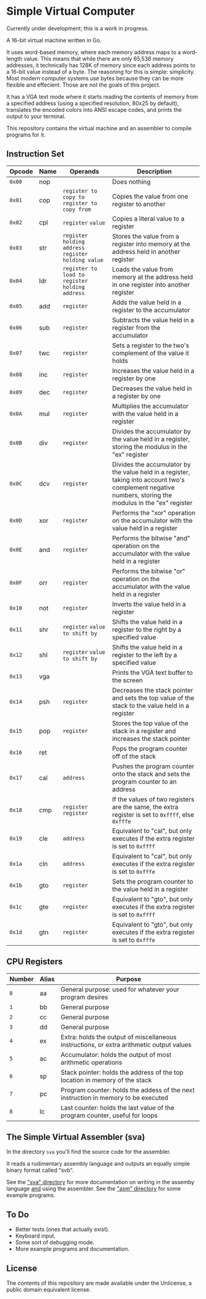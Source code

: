 # Simple Virtual Computer

Currently under development; this is a work in progress.

A 16-bit virtual machine written in Go.

It uses word-based memory, where each memory address maps to a word-length value.
This means that while there are only 65,536 memory addresses,
it technically has 128K of memory since each address points to a 16-bit value instead of a byte.
The reasoning for this is simple: simplicity. Most modern computer systems use bytes because they can be more flexible and effecient.
Those are not the goals of this project.

It has a VGA text mode where it starts reading the contents of memory from a specified address
(using a specified resolution, 80x25 by default),
translates the encoded colors into ANSI escape codes,
and prints the output to your terminal.

This repository contains the virtual machine and an assembler to compile programs for it.

## Instruction Set

| Opcode | Name | Operands                                            | Description                                                                                                                                              |
| ------ | ---- | --------                                            | -----------                                                                                                                                              |
| `0x00` | nop  |                                                     | Does nothing                                                                                                                                             |
| `0x01` | cop  | `register to copy to` `register to copy from`       | Copies the value from one register to another                                                                                                            |
| `0x02` | cpl  | `register` `value`                                  | Copies a literal value to a register                                                                                                                     |
| `0x03` | str  | `register holding address` `register holding value` | Stores the value from a register into memory at the address held in another register                                                                     |
| `0x04` | ldr  | `register to load to` `register holding address`    | Loads the value from memory at the address held in one register into another register                                                                    |
| `0x05` | add  | `register`                                          | Adds the value held in a register to the accumulator                                                                                                     |
| `0x06` | sub  | `register`                                          | Subtracts the value held in a register from the accumulator                                                                                              |
| `0x07` | twc  | `register`                                          | Sets a register to the two's complement of the value it holds                                                                                            |
| `0x08` | inc  | `register`                                          | Increases the value held in a register by one                                                                                                            |
| `0x09` | dec  | `register`                                          | Decreases the value held in a register by one                                                                                                            |
| `0x0A` | mul  | `register`                                          | Multiplies the accumulator with the value held in a register                                                                                             |
| `0x0B` | div  | `register`                                          | Divides the accumulator by the value held in a register, storing the modulus in the "ex" register                                                        |
| `0x0C` | dcv  | `register`                                          | Divides the accumulator by the value held in a register, taking into account two's complement negative numbers, storing the modulus in the "ex" register |
| `0x0D` | xor  | `register`                                          | Performs the "xor" operation on the accumulator with the value held in a register                                                                        |
| `0x0E` | and  | `register`                                          | Performs the bitwise "and" operation on the accumulator with the value held in a register                                                                |
| `0x0F` | orr  | `register`                                          | Performs the bitwise "or" operation on the accumulator with the value held in a register                                                                 |
| `0x10` | not  | `register`                                          | Inverts the value held in a register                                                                                                                     |
| `0x11` | shr  | `register` `value to shift by`                      | Shifts the value held in a register to the right by a specified value                                                                                    |
| `0x12` | shl  | `register` `value to shift by`                      | Shifts the value held in a register to the left by a specified value                                                                                     |
| `0x13` | vga  |                                                     | Prints the VGA text buffer to the screen                                                                                                                 |
| `0x14` | psh  | `register`                                          | Decreases the stack pointer and sets the top value of the stack to the value held in a register                                                          |
| `0x15` | pop  | `register`                                          | Stores the top value of the stack in a register and increases the stack pointer                                                                          |
| `0x16` | ret  |                                                     | Pops the program counter off of the stack                                                                                                                |
| `0x17` | cal  | `address`                                           | Pushes the program counter onto the stack and sets the program counter to an address                                                                     |
| `0x18` | cmp  | `register` `register`                               | If the values of two registers are the same, the extra register is set to `0xffff`, else `0xfffe`                                                        |
| `0x19` | cle  | `address`                                           | Equivalent to "cal", but only executes if the extra register is set to `0xffff`                                                                          |
| `0x1a` | cln  | `address`                                           | Equivalent to "cal", but only executes if the extra register is set to `0xfffe`                                                                          |
| `0x1b` | gto  | `register`                                          | Sets the program counter to the value held in a register                                                                                                 |
| `0x1c` | gte  | `register`                                          | Equivalent to "gto", but only executes if the extra register is set to `0xffff`                                                                          |
| `0x1d` | gtn  | `register`                                          | Equivalent to "gto", but only executes if the extra register is set to `0xfffe`                                                                          |

## CPU Registers

| Number | Alias | Purpose                                                                                  |
| ------ | ----- | -------                                                                                  |
| `0`    | aa    | General purpose: used for whatever your program desires                                  |
| `1`    | bb    | General purpose                                                                          |
| `2`    | cc    | General purpose                                                                          |
| `3`    | dd    | General purpose                                                                          |
| `4`    | ex    | Extra: holds the output of miscellaneous instructions, or extra arithmetic output values |
| `5`    | ac    | Accumulator: holds the output of most arithmetic operations                              |
| `6`    | sp    | Stack pointer: holds the address of the top location in memory of the stack              |
| `7`    | pc    | Program counter: holds the addess of the next instruction in memory to be executed       |
| `8`    | lc    | Last counter: holds the last value of the program counter, useful for loops              |

## The Simple Virtual Assembler (sva)

In the directory `sva` you'll find the source code for the assembler.

It reads a rudimentary assembly language and outputs an equally simple binary format called "svb".

See the ["sva" directory](https://github.com/tteeoo/svc/tree/main/sva) for more documentation on writing in the assemby language
[and](and) using the assembler. See the ["asm" directory](https://github.com/tteeoo/svc/tree/main/asm) for some example programs.

## To Do

* Better tests (ones that actually exist).
* Keyboard input.
* Some sort of debugging mode.
* More example programs and documentation.

## License

The contents of this repository are made available under the Unlicense, a public domain equivalent license.
